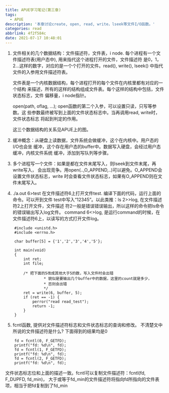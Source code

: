 ```yaml
---
title: APUE学习笔记(第三章)
tags:
  - APUE
description: '本章讨论create, open, read, write，lseek等文件I/O函数。'
categories: read
abbrlink: 4f2f584c
date: 2021-07-17 10:48:01
---
```



1. 文件相关的几个数据结构：文件描述符，文件表，i node.
   每个进程有一个文件描述符表(用户态中), 用来指代这个进程打开的文件，文件描述符
   是0，1，2...这样的数字，对应的是一个个打开的文件。read(), write(), lseek()
   中指代文件的入参用文件描述符表。

   文件表是一个内核数据结构，每个进程打开的每个文件在内核里都有对应的一个结构
   来描述，所有的这样的结构组成文件表。每个这样的结构中包括，文件状态标志，文件
   偏移量，i node指针。

   open(path, oflag, ...); open函数的第二个入参，可以设置只读，只写等参数。这
   些参数最终被写到上面的文件状态标志中。当再调用read, write时，文件状态标志
   将起到判定的作用。

   这三个数据结构的关系见APUE上的图。

2. 缓冲概念：从硬盘上读数据，文件系统会做缓冲，这个在内核中。用户态的I/O也会坐
   缓冲，这个存在用户态的buffer中。数据写入硬盘，会经过用户态缓冲，内核文件系统
   缓冲，添加到写队列等步骤。

3. 多个进程写一个文件：如果是都在文件末尾写入，则lseek到文件末尾，再write写入，
   会出现竞争。用open(..,O_APPEND,..)可以避免。O_APPEND会设置文件状态标志，write
   时会查看文件状态标志，如果有O_APPEND则在文件末尾写入。

4. ./a.out 6>test
   在文件描述符6上打开文件test. 编译下面的代码，运行上面的命令。可以开到文件
   test中写入“12345”。以此类推：ls 2>>log, 在文件描述符2上打开文件，文件描述
   符2一般是错误错误输出，所以这样的命令把ls命令的错误输出写入log文件。
   command 6<>log, 是运行command的时候，在文件描述符6上，以读写的方式打开文件log。
```
	#include <unistd.h>
	#include <errno.h>

	char buffer[5] = {'1','2','3','4','5'};

	int main(void)
	{
		int ret;
		int file;

		/* 把下面的5改成其他大于5的数，写入文件时会出错
                 * 貌似是要输出几个buffer中的数据，这里的count就是多少，
                 * 否则会出错
                 */		
		ret = write(6, buffer, 5);
		if (ret == -1) {
			perror("read read_test");
			return -1;
		}
	}
```
5. fcntl函数, 提供对文件描述符标志和文件状态标志的查询和修改。
   不清楚文中所说的文件描述符是什么? 下面得到的结果均是0
```
	fd = fcntl(0, F_GETFD);	
	printf("fd: %d\n", fd);
	fd = fcntl(1, F_GETFD);	
	printf("fd: %d\n", fd);
	fd = fcntl(2, F_GETFD);	
	printf("fd: %d\n", fd);
```
   文件状态标志位和上面的描述一致。fcntl可以复制文件描述符：fcntl(fd, F_DUPFD, fd_min)，
   大于或等于fd_min的文件描述符将指向fd所指向的文件表项，相当于把fd复制到了fd_min
   
